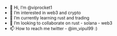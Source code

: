 - 👋 Hi, I’m @viprocket1
- 👀 I’m interested in web3 and crypto
- 🌱 I’m currently learning rust and trading 
- 💞️ I’m looking to collaborate on rust - solana - web3
- 📫 How to reach me twitter - @im_vipul99 :) 

<!---
viprocket1/viprocket1 is a ✨ special ✨ repository because its `README.md` (this file) appears on your GitHub profile.
You can click the Preview link to take a look at your changes.
--->
